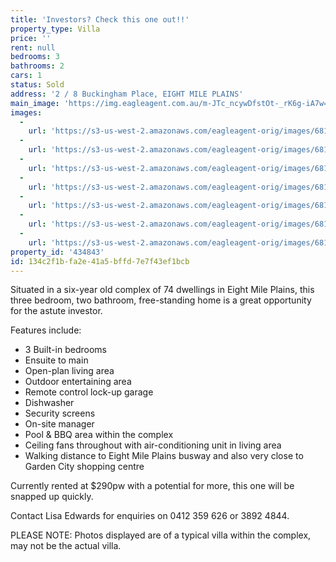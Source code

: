 ```yaml
---
title: 'Investors? Check this one out!!'
property_type: Villa
price: ''
rent: null
bedrooms: 3
bathrooms: 2
cars: 1
status: Sold
address: '2 / 8 Buckingham Place, EIGHT MILE PLAINS'
main_image: 'https://img.eagleagent.com.au/m-JTc_ncywDfstOt-_rK6g-iA7w=/1280x854/smart/https://s3-us-west-2.amazonaws.com/eagleagent-orig/images/6818253/104173750-image-M.jpg'
images:
  -
    url: 'https://s3-us-west-2.amazonaws.com/eagleagent-orig/images/6818259/104173750-image-F.jpg'
  -
    url: 'https://s3-us-west-2.amazonaws.com/eagleagent-orig/images/6818258/104173750-image-E.jpg'
  -
    url: 'https://s3-us-west-2.amazonaws.com/eagleagent-orig/images/6818257/104173750-image-D.jpg'
  -
    url: 'https://s3-us-west-2.amazonaws.com/eagleagent-orig/images/6818256/104173750-image-C.jpg'
  -
    url: 'https://s3-us-west-2.amazonaws.com/eagleagent-orig/images/6818255/104173750-image-B.jpg'
  -
    url: 'https://s3-us-west-2.amazonaws.com/eagleagent-orig/images/6818254/104173750-image-A.jpg'
  -
    url: 'https://s3-us-west-2.amazonaws.com/eagleagent-orig/images/6818253/104173750-image-M.jpg'
property_id: '434843'
id: 134c2f1b-fa2e-41a5-bffd-7e7f43ef1bcb
---
```

Situated in a six-year old complex of 74 dwellings in Eight Mile Plains, this three bedroom, two bathroom, free-standing home is a great opportunity for the astute investor.

Features include:
  -  3 Built-in bedrooms
  -  Ensuite to main
  -  Open-plan living area
  -  Outdoor entertaining area
  -  Remote control lock-up garage
  -  Dishwasher
  -  Security screens
  -  On-site manager
  -  Pool & BBQ area within the complex
  -  Ceiling fans throughout with air-conditioning unit in living area
  -  Walking distance to Eight Mile Plains busway and also very close to Garden City shopping centre

Currently rented at $290pw with a potential for more, this one will be snapped up quickly.

Contact Lisa Edwards for enquiries on 0412 359 626 or 3892 4844.

PLEASE NOTE: Photos displayed are of a typical villa within the complex, may not be the actual villa.